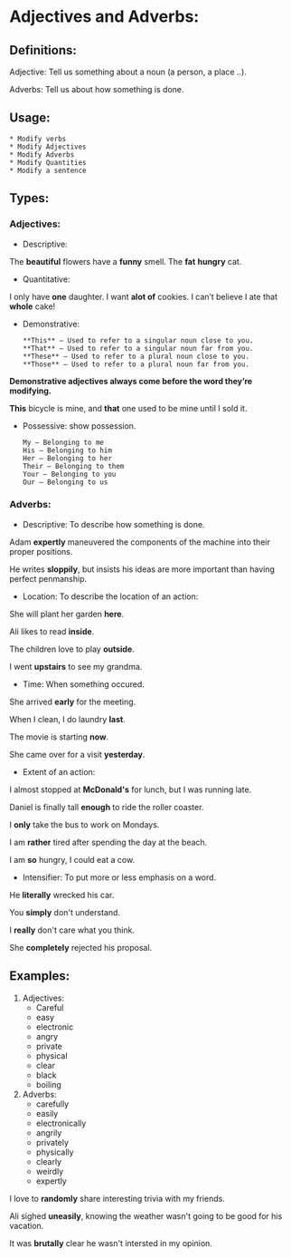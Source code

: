 # Adjectives and Adverbs:

## Definitions:

Adjective: Tell us something about a noun (a person, a place ..).

Adverbs: Tell us about how something is done.


## Usage:

    * Modify verbs
    * Modify Adjectives
    * Modify Adverbs
    * Modify Quantities
    * Modify a sentence

## Types:

### Adjectives:
* Descriptive: 

The **beautiful** flowers have a **funny** smell.
The **fat** **hungry** cat.

* Quantitative:

I only have **one** daughter.
I want **alot of** cookies.
I can’t believe I ate that **whole** cake!

* Demonstrative:

      **This** — Used to refer to a singular noun close to you.
      **That** — Used to refer to a singular noun far from you.
      **These** — Used to refer to a plural noun close to you.
      **Those** — Used to refer to a plural noun far from you.
      
__Demonstrative adjectives always come before the word they’re modifying.__

**This** bicycle is mine, and **that** one used to be mine until I sold it.

* Possessive: show possession.

      My — Belonging to me
      His — Belonging to him
      Her — Belonging to her
      Their — Belonging to them
      Your — Belonging to you
      Our — Belonging to us

### Adverbs:

* Descriptive: To describe how something is done.

Adam **expertly** maneuvered the components of the machine into their proper positions.

He writes **sloppily**, but insists his ideas are more important than having perfect penmanship.

* Location: To describe the location of an action:

She will plant her garden **here**.

Ali likes to read **inside**.

The children love to play **outside**.

I went **upstairs** to see my grandma.

* Time: When something occured.

She arrived **early** for the meeting.

When I clean, I do laundry **last**.

The movie is starting **now**.

She came over for a visit **yesterday**.

* Extent of an action:

I almost stopped at **McDonald's** for lunch, but I was running late.

Daniel is finally tall **enough** to ride the roller coaster.

I **only** take the bus to work on Mondays.

I am **rather** tired after spending the day at the beach.

I am **so** hungry, I could eat a cow.

* Intensifier: To put more or less emphasis on a word.

He **literally** wrecked his car.

You **simply** don't understand.

I **really** don't care what you think.

She **completely** rejected his proposal.

## Examples:

1. Adjectives:
      * Careful
      * easy
      * electronic
      * angry
      * private
      * physical
      * clear
      * black
      * boiling
2. Adverbs:
      * carefully
      * easily
      * electronically
      * angrily
      * privately
      * physically
      * clearly
      * weirdly
      * expertly

I love to **randomly** share interesting trivia with my friends.

Ali sighed **uneasily**, knowing the weather wasn't going to be good for his vacation.

It was **brutally** clear he wasn't intersted in my opinion.



